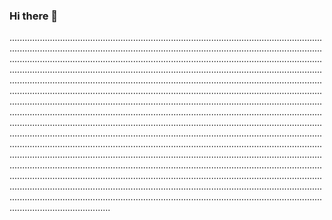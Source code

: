 ### Hi there 👋

........................................................................................................................................................................................................................................................................................................................................................................................................................................................................................................................................................................................................................................................................................................................................................................................................................................................................................................................................................................................................................................................................................................................................................................................................................................................................................................................................................................................................................................................................................................................................................................................................................................................................................................................................................................................................................................................................................................................................................................................................................................................................................................